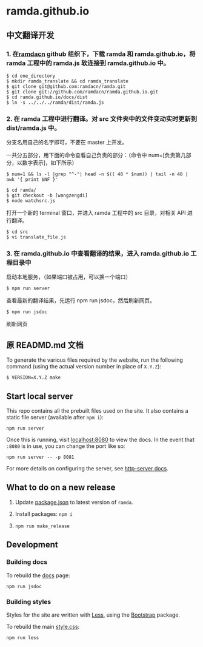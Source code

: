 # ramda.github.io

## 中文翻译开发

### 1. 在[ramdacn](https://github.com/ramdacn) github 组织下，下载 ramda 和 ramda.github.io，将 ramda 工程中的 ramda.js 软连接到 ramda.github.io 中。



```console
$ cd one_directory
$ mkdir ramda_translate && cd ramda_translate
$ git clone git@github.com:ramdacn/ramda.git
$ git clone git://github.com/ramdacn/ramda.github.io.git
$ cd ramda.github.io/docs/dist
$ ln -s ../../../ramda/dist/ramda.js
```

### 2. 在 ramda 工程中进行翻译。对 src 文件夹中的文件变动实时更新到 dist/ramda.js 中。

分支名用自己的名字即可，不要在 master 上开发。

一共分五部分，用下面的命令查看自己负责的部分：（命令中 num=[负责第几部分，以数字表示]，如下所示）
```console
$ num=1 && ls -l |grep "^-"| head -n $(( 48 * $num)) | tail -n 48 | awk '{ print $NF }'
```

```console
$ cd ramda/
$ git checkout -b [wangzengdi]
$ node watchsrc.js
```

打开一个新的 terminal 窗口，并进入 ramda 工程中的 src 目录，对相关 API 进行翻译。

```console
$ cd src
$ vi translate_file.js
```

### 3. 在 ramda.github.io 中查看翻译的结果，进入 ramda.github.io 工程目录中

启动本地服务，（如果端口被占用，可以换一个端口）

```console
$ npm run server
```

查看最新的翻译结果，先运行 npm run jsdoc，然后刷新网页。

```console
$ npm run jsdoc
```

刷新网页

## 原 READMD.md 文档

To generate the various files required by the website, run the following
command (using the actual version number in place of `X.Y.Z`):

```console
$ VERSION=X.Y.Z make
```


## Start local server

This repo contains all the prebuilt files used on the site.
It also contains a static file server (available after `npm i`):

	npm run server

Once this is running, visit [localhost:8080](http://localhost:8080/) to view the docs.
In the event that `:8080` is in use, you can change the port like so:

	npm run server -- -p 8081

For more details on configuring the server, see [http-server docs][http-server].

[http-server]: https://github.com/indexzero/http-server#available-options


## What to do on a new release

1. Update [package.json](./package.json) to latest version of `ramda`.

2. Install packages: `npm i`

3. `npm run make_release`


## Development

### Building docs

To rebuild the [docs](./docs/index.html) page:

	npm run jsdoc


### Building styles

Styles for the site are written with [Less](http://lesscss.org/), using the
[Bootstrap](https://getbootstrap.com/) package.

To rebuild the main [style.css](./style.css):

	npm run less
